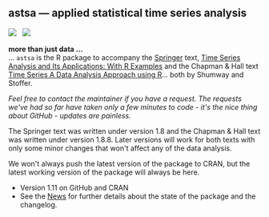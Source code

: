 ## astsa &mdash; applied statistical time series analysis
<a href="https://github.com/nickpoison"><img src="https://img.shields.io/badge/NickyPoison-approved-ff69b4.svg?style=flat"></a>&nbsp;&nbsp;
<a href="https://github.com/nickpoison/astsa/blob/master/NEWS.md">
<img src="https://img.shields.io/badge/Latest Version-1.11-0077be.svg?style=flat"></a>


**more than just data ...**  
... `astsa` is the R package to accompany the [Springer](http://www.springer.com/us/book/9783319524511) text, [Time Series Analysis and Its Applications: With R Examples](http://www.stat.pitt.edu/stoffer/tsa4/)  and the Chapman & Hall text  [Time Series A Data Analysis Approach using R](http://www.stat.pitt.edu/stoffer/tsda/)... both by Shumway and Stoffer. 

*Feel free to contact the maintainer if you have a request. The requests we've had so far have taken only a few minutes to code - it's the nice thing about GitHub - updates are painless.*

The Springer text was written under version 1.8 and the Chapman & Hall text was written under version 1.8.8. Later versions will work for both texts with only some minor changes that won't affect any of the data analysis. 


We won't always push the latest version of the package to CRAN, but the latest working version of the package will always be here.
 
* Version 1.11 on GitHub and CRAN 
* See the [News](https://github.com/nickpoison/astsa/blob/master/NEWS.md) for further details about the state of the package and the changelog.

